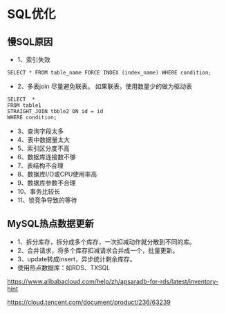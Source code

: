 # SQL优化

## 慢SQL原因

+ 1、索引失效

```roomsql
SELECT * FROM table_name FORCE INDEX (index_name) WHERE condition;
```
+ 2、多表join
尽量避免联表。
如果联表，使用数量少的做为驱动表
```roomsql
SELECT  *
FROM table1
STRAIGHT_JOIN tbble2 ON id = id
WHERE condition;
```

+ 3、查询字段太多
+ 4、表中数据量太大
+ 5、索引区分度不高
+ 6、数据库连接数不够
+ 7、表结构不合理
+ 8、数据库I/O或CPU使用率高
+ 9、数据库参数不合理
+ 10、事务比较长
+ 11、锁竞争导致的等待

## MySQL热点数据更新

+ 1、拆分库存，拆分成多个库存，一次扣减动作就分散到不同的库。
+ 2、合并请求，将多个库存扣减请求合并成一个，批量更新。
+ 3、update转成insert，异步统计剩余库存。
+ 使用热点数据库：如RDS、TXSQL

https://www.alibabacloud.com/help/zh/apsaradb-for-rds/latest/inventory-hint


https://cloud.tencent.com/document/product/236/63239
